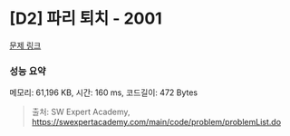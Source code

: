 # [D2] 파리 퇴치 - 2001 

[문제 링크](https://swexpertacademy.com/main/code/problem/problemDetail.do?contestProbId=AV5PzOCKAigDFAUq) 

### 성능 요약

메모리: 61,196 KB, 시간: 160 ms, 코드길이: 472 Bytes



> 출처: SW Expert Academy, https://swexpertacademy.com/main/code/problem/problemList.do